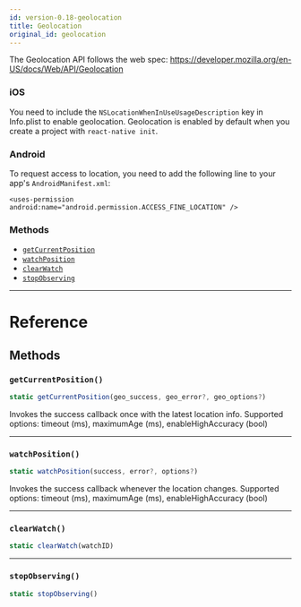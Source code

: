 ```yaml
---
id: version-0.18-geolocation
title: Geolocation
original_id: geolocation
---
```


The Geolocation API follows the web spec:
https://developer.mozilla.org/en-US/docs/Web/API/Geolocation

### iOS
You need to include the `NSLocationWhenInUseUsageDescription` key
in Info.plist to enable geolocation. Geolocation is enabled by default
when you create a project with `react-native init`.

### Android
To request access to location, you need to add the following line to your
app's `AndroidManifest.xml`:

`<uses-permission android:name="android.permission.ACCESS_FINE_LOCATION" />`



### Methods

- [`getCurrentPosition`](geolocation.md#getcurrentposition)
- [`watchPosition`](geolocation.md#watchposition)
- [`clearWatch`](geolocation.md#clearwatch)
- [`stopObserving`](geolocation.md#stopobserving)




---

# Reference

## Methods

### `getCurrentPosition()`

```javascript
static getCurrentPosition(geo_success, geo_error?, geo_options?)
```


Invokes the success callback once with the latest location info.  Supported
options: timeout (ms), maximumAge (ms), enableHighAccuracy (bool)




---

### `watchPosition()`

```javascript
static watchPosition(success, error?, options?)
```


Invokes the success callback whenever the location changes.  Supported
options: timeout (ms), maximumAge (ms), enableHighAccuracy (bool)




---

### `clearWatch()`

```javascript
static clearWatch(watchID)
```



---

### `stopObserving()`

```javascript
static stopObserving()
```



